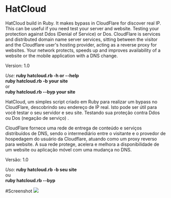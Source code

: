 # HatCloud

HatCloud build in Ruby. It makes bypass in CloudFlare for discover real IP.
This can be useful if you need test your server and website. Testing your protection against Ddos (Denial of Service) or Dos.
CloudFlare is services and distributed domain name server services, sitting between the visitor and the Cloudflare user's hosting provider, acting as a reverse proxy for websites. 
Your network protects, speeds up and improves availability of a website or the mobile application with a DNS change. 

Version: 1.0

<em>Use:</em>
<strong>ruby hatcloud.rb -h or --help </strong><br />
<strong>ruby hatcloud.rb -b your site </strong> <br />
or<br />
<strong>ruby hatcloud.rb --byp your site </strong><br />



HatCloud, um simples script criado em Ruby para realizar um bypass no CloudFlare, descobrindo seu endereço de IP real. 
Isto pode ser útil para você testar o seu servidor e seu site. Testando sua proteção contra Ddos ou Dos (negação de serviço) .

CloudFlare fornece uma rede de entrega de conteúdo e serviços distribuídos de DNS, sendo o intermediário entre o visitante e o 
provedor de hospedagem do usuário da Cloudflare, atuando como um proxy reverso para website. A sua rede protege, acelera e melhora a 
disponibilidade de um website ou aplicação móvel com uma mudança no DNS. 

Versão: 1.0

<em>Uso: </em>
<strong>ruby hatcloud.rb -b seu site </strong><br />
ou<br />
<strong>ruby hatcloud.rb --byp <seu site></strong><br />

#Screenshot
<img src="http://i.imgur.com/Wv3skke.png">
